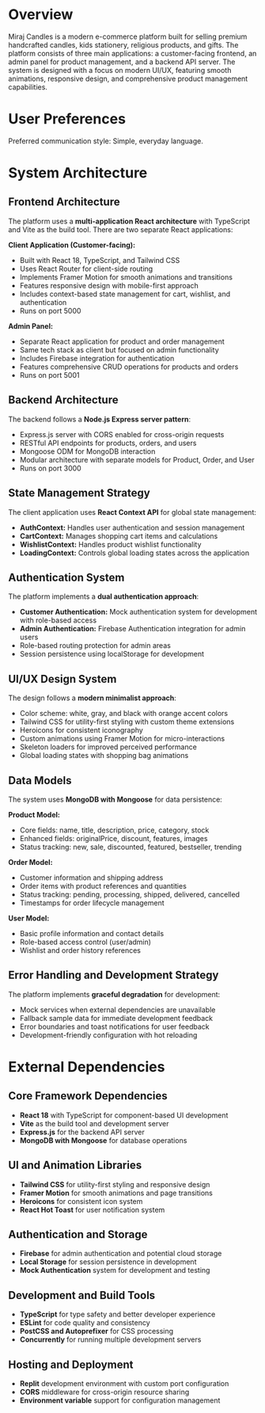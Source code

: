 # Overview

Miraj Candles is a modern e-commerce platform built for selling premium handcrafted candles, kids stationery, religious products, and gifts. The platform consists of three main applications: a customer-facing frontend, an admin panel for product management, and a backend API server. The system is designed with a focus on modern UI/UX, featuring smooth animations, responsive design, and comprehensive product management capabilities.

# User Preferences

Preferred communication style: Simple, everyday language.

# System Architecture

## Frontend Architecture
The platform uses a **multi-application React architecture** with TypeScript and Vite as the build tool. There are two separate React applications:

**Client Application (Customer-facing):**
- Built with React 18, TypeScript, and Tailwind CSS
- Uses React Router for client-side routing
- Implements Framer Motion for smooth animations and transitions
- Features responsive design with mobile-first approach
- Includes context-based state management for cart, wishlist, and authentication
- Runs on port 5000

**Admin Panel:**
- Separate React application for product and order management
- Same tech stack as client but focused on admin functionality
- Includes Firebase integration for authentication
- Features comprehensive CRUD operations for products and orders
- Runs on port 5001

## Backend Architecture
The backend follows a **Node.js Express server pattern**:
- Express.js server with CORS enabled for cross-origin requests
- RESTful API endpoints for products, orders, and users
- Mongoose ODM for MongoDB interaction
- Modular architecture with separate models for Product, Order, and User
- Runs on port 3000

## State Management Strategy
The client application uses **React Context API** for global state management:
- **AuthContext:** Handles user authentication and session management
- **CartContext:** Manages shopping cart items and calculations
- **WishlistContext:** Handles product wishlist functionality
- **LoadingContext:** Controls global loading states across the application

## Authentication System
The platform implements a **dual authentication approach**:
- **Customer Authentication:** Mock authentication system for development with role-based access
- **Admin Authentication:** Firebase Authentication integration for admin users
- Role-based routing protection for admin areas
- Session persistence using localStorage for development

## UI/UX Design System
The design follows a **modern minimalist approach**:
- Color scheme: white, gray, and black with orange accent colors
- Tailwind CSS for utility-first styling with custom theme extensions
- Heroicons for consistent iconography
- Custom animations using Framer Motion for micro-interactions
- Skeleton loaders for improved perceived performance
- Global loading states with shopping bag animations

## Data Models
The system uses **MongoDB with Mongoose** for data persistence:

**Product Model:**
- Core fields: name, title, description, price, category, stock
- Enhanced fields: originalPrice, discount, features, images
- Status tracking: new, sale, discounted, featured, bestseller, trending

**Order Model:**
- Customer information and shipping address
- Order items with product references and quantities
- Status tracking: pending, processing, shipped, delivered, cancelled
- Timestamps for order lifecycle management

**User Model:**
- Basic profile information and contact details
- Role-based access control (user/admin)
- Wishlist and order history references

## Error Handling and Development Strategy
The platform implements **graceful degradation** for development:
- Mock services when external dependencies are unavailable
- Fallback sample data for immediate development feedback
- Error boundaries and toast notifications for user feedback
- Development-friendly configuration with hot reloading

# External Dependencies

## Core Framework Dependencies
- **React 18** with TypeScript for component-based UI development
- **Vite** as the build tool and development server
- **Express.js** for the backend API server
- **MongoDB with Mongoose** for database operations

## UI and Animation Libraries
- **Tailwind CSS** for utility-first styling and responsive design
- **Framer Motion** for smooth animations and page transitions
- **Heroicons** for consistent icon system
- **React Hot Toast** for user notification system

## Authentication and Storage
- **Firebase** for admin authentication and potential cloud storage
- **Local Storage** for session persistence in development
- **Mock Authentication** system for development and testing

## Development and Build Tools
- **TypeScript** for type safety and better developer experience
- **ESLint** for code quality and consistency
- **PostCSS and Autoprefixer** for CSS processing
- **Concurrently** for running multiple development servers

## Hosting and Deployment
- **Replit** development environment with custom port configuration
- **CORS** middleware for cross-origin resource sharing
- **Environment variable** support for configuration management